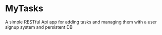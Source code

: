 # MyTasks
A simple RESTful Api app for adding tasks and managing them with a user signup system and persistent DB
